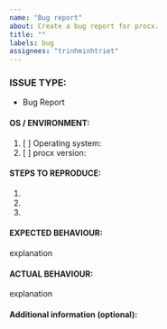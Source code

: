 ```yaml
---
name: "Bug report"
about: Create a bug report for procx.
title: ""
labels: bug
assignees: "trinhminhtriet"
---
```


<!---
1. Verify first that your issue/request is not already reported on GitHub.

2. PLEASE FILL OUT ALL REQUIRED INFORMATION BELOW! Otherwise it might take more time to properly handle this bug report.
-->

### ISSUE TYPE:

- Bug Report

#### OS / ENVIRONMENT:

1. [ ] Operating system:
2. [ ] procx version:

#### STEPS TO REPRODUCE:

1.
2.
3.

#### EXPECTED BEHAVIOUR:

explanation

#### ACTUAL BEHAVIOUR:

explanation

#### Additional information (optional):
